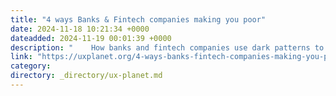 ```yaml
---
title: "4 ways Banks & Fintech companies making you poor"
date: 2024-11-18 10:21:34 +0000
dateadded: 2024-11-19 00:01:39 +0000
description: "    How banks and fintech companies use dark patterns to influence your choices  Continue reading on UX Planet »  "
link: "https://uxplanet.org/4-ways-banks-fintech-companies-making-you-poor-1d3594721330?source=rss----819cc2aaeee0---4"
category:
directory: _directory/ux-planet.md
---
```

